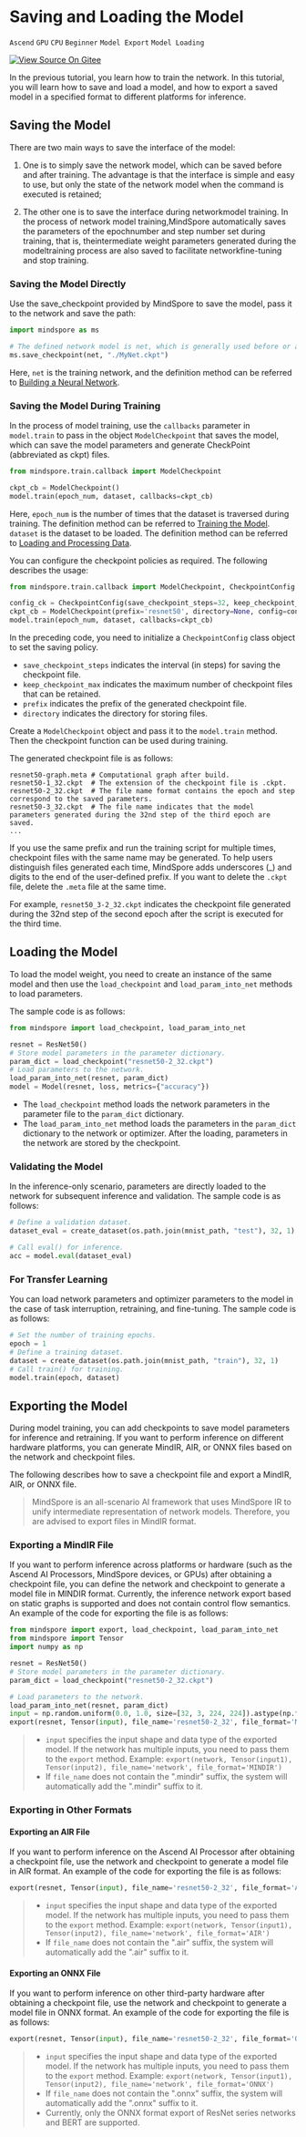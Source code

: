 # Saving and Loading the Model

`Ascend` `GPU` `CPU` `Beginner` `Model Export` `Model Loading`

[![View Source On Gitee](https://gitee.com/mindspore/docs/raw/r1.5/resource/_static/logo_source_en.png)](https://gitee.com/mindspore/docs/blob/r1.5/tutorials/source_en/save_load_model.md)

In the previous tutorial, you learn how to train the network. In this tutorial, you will learn how to save and load a model, and how to export a saved model in a specified format to different platforms for inference.

## Saving the Model

There are two main ways to save the interface of the model:

1. One is to simply save the network model, which can be saved before and after training. The advantage is that the interface is simple and easy to use, but only the state of the network model when the command is executed is retained;

2. The other one is to save the interface during networkmodel training. In the process of network model training,MindSpore automatically saves the parameters of the epochnumber and step number set during training, that is, theintermediate weight parameters generated during the modeltraining process are also saved to facilitate networkfine-tuning and stop training.

### Saving the Model Directly

Use the save_checkpoint provided by MindSpore to save the model, pass it to the network and save the path:

```python
import mindspore as ms

# The defined network model is net, which is generally used before or after training
ms.save_checkpoint(net, "./MyNet.ckpt")
```

Here, `net` is the training network, and the definition method can be referred to [Building a Neural Network](https://www.mindspore.cn/tutorials/en/r1.5/model.html).

### Saving the Model During Training

In the process of model training, use the `callbacks` parameter in `model.train` to pass in the object `ModelCheckpoint` that saves the model, which can save the model parameters and generate CheckPoint (abbreviated as ckpt) files.

```python
from mindspore.train.callback import ModelCheckpoint

ckpt_cb = ModelCheckpoint()
model.train(epoch_num, dataset, callbacks=ckpt_cb)
```

Here, `epoch_num` is the number of times that the dataset is traversed during training. The definition method can be referred to [Training the Model](https://www.mindspore.cn/tutorials/en/r1.5/optimization.html). `dataset` is the dataset to be loaded. The definition method can be referred to [Loading and Processing Data](https://www.mindspore.cn/tutorials/en/r1.5/dataset.html).

You can configure the checkpoint policies as required. The following describes the usage:

```python
from mindspore.train.callback import ModelCheckpoint, CheckpointConfig

config_ck = CheckpointConfig(save_checkpoint_steps=32, keep_checkpoint_max=10)
ckpt_cb = ModelCheckpoint(prefix='resnet50', directory=None, config=config_ck)
model.train(epoch_num, dataset, callbacks=ckpt_cb)
```

In the preceding code, you need to initialize a `CheckpointConfig` class object to set the saving policy.

- `save_checkpoint_steps` indicates the interval (in steps) for saving the checkpoint file.
- `keep_checkpoint_max` indicates the maximum number of checkpoint files that can be retained.
- `prefix` indicates the prefix of the generated checkpoint file.
- `directory` indicates the directory for storing files.

Create a `ModelCheckpoint` object and pass it to the `model.train` method. Then the checkpoint function can be used during training.

The generated checkpoint file is as follows:

```text
resnet50-graph.meta # Computational graph after build.
resnet50-1_32.ckpt  # The extension of the checkpoint file is .ckpt.
resnet50-2_32.ckpt  # The file name format contains the epoch and step correspond to the saved parameters.
resnet50-3_32.ckpt  # The file name indicates that the model parameters generated during the 32nd step of the third epoch are saved.
...
```

If you use the same prefix and run the training script for multiple times, checkpoint files with the same name may be generated. To help users distinguish files generated each time, MindSpore adds underscores (_) and digits to the end of the user-defined prefix. If you want to delete the `.ckpt` file, delete the `.meta` file at the same time.

For example, `resnet50_3-2_32.ckpt` indicates the checkpoint file generated during the 32nd step of the second epoch after the script is executed for the third time.

## Loading the Model

To load the model weight, you need to create an instance of the same model and then use the `load_checkpoint` and `load_param_into_net` methods to load parameters.

The sample code is as follows:

```python
from mindspore import load_checkpoint, load_param_into_net

resnet = ResNet50()
# Store model parameters in the parameter dictionary.
param_dict = load_checkpoint("resnet50-2_32.ckpt")
# Load parameters to the network.
load_param_into_net(resnet, param_dict)
model = Model(resnet, loss, metrics={"accuracy"})
```

- The `load_checkpoint` method loads the network parameters in the parameter file to the `param_dict` dictionary.
- The `load_param_into_net` method loads the parameters in the `param_dict` dictionary to the network or optimizer. After the loading, parameters in the network are stored by the checkpoint.

### Validating the Model

In the inference-only scenario, parameters are directly loaded to the network for subsequent inference and validation. The sample code is as follows:

```python
# Define a validation dataset.
dataset_eval = create_dataset(os.path.join(mnist_path, "test"), 32, 1)

# Call eval() for inference.
acc = model.eval(dataset_eval)
```

### For Transfer Learning

You can load network parameters and optimizer parameters to the model in the case of task interruption, retraining, and fine-tuning. The sample code is as follows:

```python
# Set the number of training epochs.
epoch = 1
# Define a training dataset.
dataset = create_dataset(os.path.join(mnist_path, "train"), 32, 1)
# Call train() for training.
model.train(epoch, dataset)
```

## Exporting the Model

During model training, you can add checkpoints to save model parameters for inference and retraining. If you want to perform inference on different hardware platforms, you can generate MindIR, AIR, or ONNX files based on the network and checkpoint files.

The following describes how to save a checkpoint file and export a MindIR, AIR, or ONNX file.

> MindSpore is an all-scenario AI framework that uses MindSpore IR to unify intermediate representation of network models. Therefore, you are advised to export files in MindIR format.

### Exporting a MindIR File

If you want to perform inference across platforms or hardware (such as the Ascend AI Processors, MindSpore devices, or GPUs) after obtaining a checkpoint file, you can define the network and checkpoint to generate a model file in MINDIR format. Currently, the inference network export based on static graphs is supported and does not contain control flow semantics. An example of the code for exporting the file is as follows:

```python
from mindspore import export, load_checkpoint, load_param_into_net
from mindspore import Tensor
import numpy as np

resnet = ResNet50()
# Store model parameters in the parameter dictionary.
param_dict = load_checkpoint("resnet50-2_32.ckpt")

# Load parameters to the network.
load_param_into_net(resnet, param_dict)
input = np.random.uniform(0.0, 1.0, size=[32, 3, 224, 224]).astype(np.float32)
export(resnet, Tensor(input), file_name='resnet50-2_32', file_format='MINDIR')
```

> - `input` specifies the input shape and data type of the exported model. If the network has multiple inputs, you need to pass them to the `export` method.  Example: `export(network, Tensor(input1), Tensor(input2), file_name='network', file_format='MINDIR')`
> - If `file_name` does not contain the ".mindir" suffix, the system will automatically add the ".mindir" suffix to it.

### Exporting in Other Formats

#### Exporting an AIR File

If you want to perform inference on the Ascend AI Processor after obtaining a checkpoint file, use the network and checkpoint to generate a model file in AIR format. An example of the code for exporting the file is as follows:

```python
export(resnet, Tensor(input), file_name='resnet50-2_32', file_format='AIR')
```

> - `input` specifies the input shape and data type of the exported model. If the network has multiple inputs, you need to pass them to the `export` method. Example: `export(network, Tensor(input1), Tensor(input2), file_name='network', file_format='AIR')`
> - If `file_name` does not contain the ".air" suffix, the system will automatically add the ".air" suffix to it.

#### Exporting an ONNX File

If you want to perform inference on other third-party hardware after obtaining a checkpoint file, use the network and checkpoint to generate a model file in ONNX format. An example of the code for exporting the file is as follows:

```python
export(resnet, Tensor(input), file_name='resnet50-2_32', file_format='ONNX')
```

> - `input` specifies the input shape and data type of the exported model. If the network has multiple inputs, you need to pass them to the `export` method. Example: `export(network, Tensor(input1), Tensor(input2), file_name='network', file_format='ONNX')`
> - If `file_name` does not contain the ".onnx" suffix, the system will automatically add the ".onnx" suffix to it.
> - Currently, only the ONNX format export of ResNet series networks and BERT are supported.
